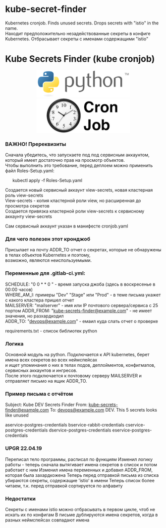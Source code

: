 # kube-secret-finder
Kubernetes cronjob. Finds unused secrets. Drops secrets with "istio" in the name.  
Находит предположительно незадействованные секреты в конфиге Kubernetes. Отбрасывает секреты с именами содержащими "istio"

# Kube Secrets Finder (kube cronjob)

<div style="text-align:center"><img src ="Python_logo_and_wordmark.png" /><img src="cronjob.png" /></div>


### ВАЖНО! Пререквизиты
Сначала убедитесь, что запускаете под под сервисным аккаунтом, который имеет достаточно прав на просмотр объектов.  
Чтобы выполнить это требование, перед деплоем можно применить файл Roles-Setup.yaml:  

&nbsp;&nbsp;&nbsp;&nbsp;&nbsp;&nbsp;kubectl apply -f Roles-Setup.yaml  

Создается новый сервисный аккаунт view-secrets, новая кластерная роль view-secrets  
View-secrets - копия кластерной роли view, но расширенная до просмотра секретов  
Создается привязка кластерной роли view-secrets к сервисному аккаунту view-secrets  

Сам сервисный аккаунт указан в манифесте cronjob.yaml  


### Для чего полезен этот кронджоб
Присылает на почту ADDR_TO отчет о секретах, которые не обнаружены в телах объектов Kubernetes и поэтому,  
возможно, являются неиспользуемыми.  


### Переменные для .gitlab-ci.yml:
SCHEDULE: "0 0 * * 0 " - время запуска джоба (здесь в воскресенье в 00:00 часов)  
WHERE_AM_I: примеры "Dev" "Stage" или "Prod" - в теме письма укажет с какого кластера пришел отчет  
MAILSERVER: "mailserver" - имя или IP почтового сервера/сервиса с 25 портом
ADDR_FROM: "kube-secrets-finder@example.com" - не имеет значения, но разхардкодил  
ADDR_TO: "devops@example.com" - емаил куда слать отчет о проверке  


requirements.txt - список библиотек python  

### Логика
Основной модуль на python. Подключается к API kubernetes, берет имена всех секретов во всех неймспейсах  
и ищет упоминания о них в телах подов, деплойментов, конфигмапов, сервисных аккаунтов и ингресов.  
После этого подключается к почтовому серверу MAILSERVER и отправляет письмо на ящик ADDR_TO.  

### Пример письма с отчётом
Subject: Kube DEV Secrets Finder
From: kube-secrets-finder@example.com
To: devops@example.com
DEV. This 5 secrets looks like unused 

aservice-postgres-credentials 
bservice-rabbit-credentials 
cservice-postgres-credentials 
dservice-postgres-credentials 
eservice-postgres-credentials 
 

### UPGR 22.04.19
Переписал тело программы, расписал по функциям
Изменил логику работы - теперь сначала вытягивает имена секретов в список и потом работает с ним
Изменил имена переменных и добавил ADDR_FROM, которая была захардкожена
Теперь перед отправкой письма из списка убираются секреты, содержащие 'istio' в имени
Теперь список более читаем, т.к. перед отправкой сортируется по алфавиту

### Недостатки
Секреты с именами istio можно отбрасывать в первом цикле, чтоб не искать их по конфигам
В письме дублируются имена секретов, когда в разных неймспейсах совпадают имена

